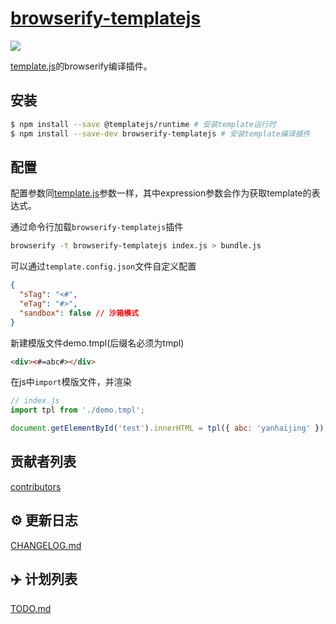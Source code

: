 # [browserify-templatejs](https://github.com/yanhaijing/template.js/blob/master/packages/browserify-templatejs)

[![](https://img.shields.io/badge/Powered%20by-jslib%20base-brightgreen.svg)](https://github.com/yanhaijing/jslib-base)

[template.js](https://github.com/yanhaijing/template.js)的browserify编译插件。

## 安装

```bash
$ npm install --save @templatejs/runtime # 安装template运行时
$ npm install --save-dev browserify-templatejs # 安装template编译插件
```

## 配置

配置参数同[template.js](https://github.com/yanhaijing/template.js/blob/master/doc/api.md#templateconfig)参数一样，其中expression参数会作为获取template的表达式。

通过命令行加载`browserify-templatejs`插件

```bash
browserify -t browserify-templatejs index.js > bundle.js
```

可以通过`template.config.json`文件自定义配置

```json
{
  "sTag": "<#",
  "eTag": "#>",
  "sandbox": false // 沙箱模式
}
```

新建模版文件demo.tmpl(后缀名必须为tmpl)

```html
<div><#=abc#></div>
```

在js中`import`模版文件，并渲染

```js
// index.js
import tpl from './demo.tmpl';

document.getElementById('test').innerHTML = tpl({ abc: 'yanhaijing' });
```

## 贡献者列表

[contributors](https://github.com/yanhaijing/template.js/graphs/contributors)

## :gear: 更新日志

[CHANGELOG.md](https://github.com/yanhaijing/template.js/blob/master/CHANGELOG.md)

## :airplane: 计划列表

[TODO.md](https://github.com/yanhaijing/template.js/blob/master/TODO.md)
